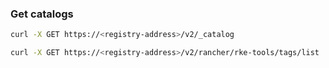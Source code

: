 
### Get catalogs


```bash
curl -X GET https://<registry-address>/v2/_catalog
```

```bash
curl -X GET https://<registry-address>/v2/rancher/rke-tools/tags/list
```


